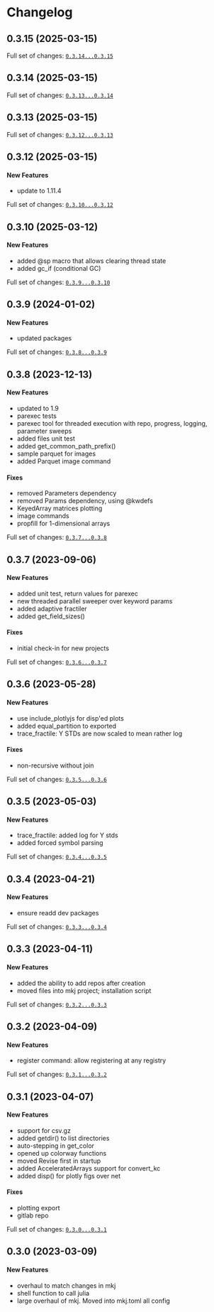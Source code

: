 # Changelog

## 0.3.15 (2025-03-15)


Full set of changes: [`0.3.14...0.3.15`](https://github.com/takbal/Jtb/compare/0.3.14...0.3.15)

## 0.3.14 (2025-03-15)


Full set of changes: [`0.3.13...0.3.14`](https://github.com/takbal/Jtb/compare/0.3.13...0.3.14)

## 0.3.13 (2025-03-15)


Full set of changes: [`0.3.12...0.3.13`](https://github.com/takbal/Jtb/compare/0.3.12...0.3.13)

## 0.3.12 (2025-03-15)

#### New Features

* update to 1.11.4

Full set of changes: [`0.3.10...0.3.12`](https://github.com/takbal/Jtb/compare/0.3.10...0.3.12)

## 0.3.10 (2025-03-12)

#### New Features

* added @sp macro that allows clearing thread state
* added gc_if (conditional GC)

Full set of changes: [`0.3.9...0.3.10`](https://github.com/takbal/Jtb/compare/0.3.9...0.3.10)

## 0.3.9 (2024-01-02)

#### New Features

* updated packages

Full set of changes: [`0.3.8...0.3.9`](https://github.com/takbal/Jtb/compare/0.3.8...0.3.9)

## 0.3.8 (2023-12-13)

#### New Features

* updated to 1.9
* parexec tests
* parexec tool for threaded execution with repo, progress, logging, parameter sweeps
* added files unit test
* added get_common_path_prefix()
* sample parquet for images
* added Parquet image command
#### Fixes

* removed Parameters dependency
* removed Params dependency, using @kwdefs
* KeyedArray matrices plotting
* image commands
* propfill for 1-dimensional arrays

Full set of changes: [`0.3.7...0.3.8`](https://github.com/takbal/Jtb/compare/0.3.7...0.3.8)

## 0.3.7 (2023-09-06)

#### New Features

* added unit test, return values for parexec
* new threaded parallel sweeper over keyword params
* added adaptive fractiler
* added get_field_sizes()
#### Fixes

* initial check-in for new projects

Full set of changes: [`0.3.6...0.3.7`](https://github.com/takbal/Jtb/compare/0.3.6...0.3.7)

## 0.3.6 (2023-05-28)

#### New Features

* use include_plotlyjs for disp'ed plots
* added equal_partition to exported
* trace_fractile: Y STDs are now scaled to mean rather log
#### Fixes

* non-recursive without join

Full set of changes: [`0.3.5...0.3.6`](https://github.com/takbal/Jtb/compare/0.3.5...0.3.6)

## 0.3.5 (2023-05-03)

#### New Features

* trace_fractile: added log for Y stds
* added forced symbol parsing

Full set of changes: [`0.3.4...0.3.5`](https://github.com/takbal/Jtb/compare/0.3.4...0.3.5)

## 0.3.4 (2023-04-21)

#### New Features

* ensure readd dev packages

Full set of changes: [`0.3.3...0.3.4`](https://github.com/takbal/Jtb/compare/0.3.3...0.3.4)

## 0.3.3 (2023-04-11)

#### New Features

* added the ability to add repos after creation
* moved files into mkj project; installation script

Full set of changes: [`0.3.2...0.3.3`](https://github.com/takbal/Jtb/compare/0.3.2...0.3.3)

## 0.3.2 (2023-04-09)

#### New Features

* register command: allow registering at any registry

Full set of changes: [`0.3.1...0.3.2`](https://github.com/takbal/Jtb/compare/0.3.1...0.3.2)

## 0.3.1 (2023-04-07)

#### New Features

* support for csv.gz
* added getdir() to list directories
* auto-stepping in get_color
* opened up colorway functions
* moved Revise first in startup
* added AcceleratedArrays support for convert_kc
* added disp() for plotly figs over net
#### Fixes

* plotting export
* gitlab repo

Full set of changes: [`0.3.0...0.3.1`](https://github.com/takbal/Jtb/compare/0.3.0...0.3.1)

## 0.3.0 (2023-03-09)

#### New Features

* overhaul to match changes in mkj
* shell function to call julia
* large overhaul of mkj. Moved into mkj.toml all config
